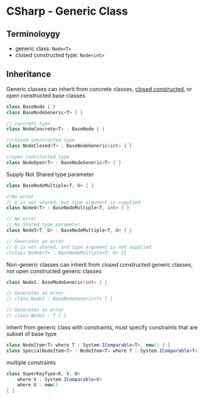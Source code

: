 # CSharp - Generic Class

## Terminoloygy

- generic class: `Node<T>`
- closed constructed type: `Node<int>`

## Inheritance

Generic classes can inherit from concrete classes, [closed constructed](), or open constructed base classes

```c++
class BaseNode { }
class BaseNodeGeneric<T> { }

// concrete type
class NodeConcrete<T> : BaseNode { }

//closed constructed type
class NodeClosed<T> : BaseNodeGeneric<int> { }

//open constructed type
class NodeOpen<T> : BaseNodeGeneric<T> { }
```

Supply Not Shared type parameter

```c++
class BaseNodeMultiple<T, U> { }

//No error
// U is not shared, but type argument is supplied
class Node4<T> : BaseNodeMultiple<T, int> { }

// No error
// No Shared type parameter
class Node5<T, U> : BaseNodeMultiple<T, U> { }

// Generates an error
// U is not shared, and type argument is not supplied
//class Node6<T> : BaseNodeMultiple<T, U> {}
```

Non-generic classes can inherit from closed constructed generic classes, not open constructed generic classes

```c++
class Node1: BaseModeGeneric<int> { }

// Generates an error
// class Node2 : BaseNodeGeneric<T> { }

// Generates an error
// class Node3 : T { }
```

inherit from generic class with constraints, must specify constraints that are subset of base type

```cs
class NodeItem<T> where T : System.IComparable<T>, new() { }
class SpecialNodeItem<T> : NodeItem<T> where T : System.IComparable<T>, new() { }
```

multiple constraints

```cs
class SuperKeyType<K, V, U>
    where V : System.IComparable<V>
    where U : new()
{ }
```
